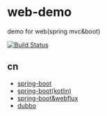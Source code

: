# web-demo
demo for web(spring mvc&amp;boot)

[![Build Status](https://travis-ci.com/Earth-1610/spring-demo.svg?branch=master)](https://travis-ci.com/Earth-1610/spring-demo)

## cn
- [spring-boot](https://github.com/Earth-1610/spring-demo/tree/master/cn/springboot-demo)
- [spring-boot(kotlin)](https://github.com/Earth-1610/spring-demo/tree/master/cn/kotlin-demo)
- [spring-boot&webflux](https://github.com/Earth-1610/spring-demo/tree/master/cn/springboot-webflux-demo)
- [dubbo](https://github.com/Earth-1610/spring-demo/tree/master/cn/dubbo-demo)
